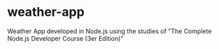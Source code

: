 # weather-app
Weather App developed in Node.js using the studies of "The Complete Node.js Developer Course (3er Edition)"
